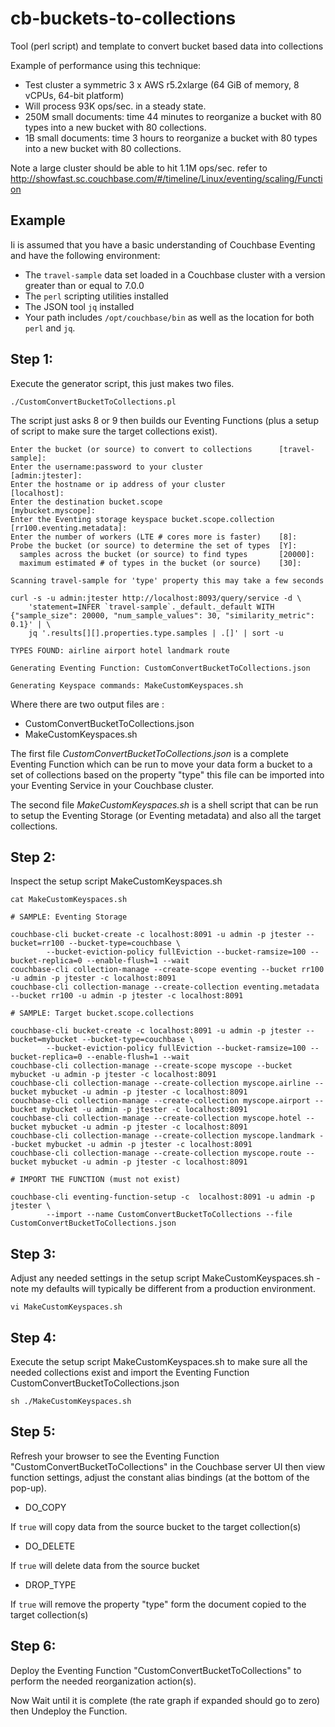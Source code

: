 # cb-buckets-to-collections
Tool (perl script) and template to convert bucket based data into collections

Example of performance using this technique:
* Test cluster a symmetric 3 x AWS r5.2xlarge (64 GiB of memory, 8 vCPUs, 64-bit platform) 
* Will process 93K ops/sec. in a steady state.
* 250M small documents: time 44 minutes to reorganize a bucket with 80 types into a new bucket with 80 collections.
* 1B small documents: time 3 hours to reorganize a bucket with 80 types into a new bucket with 80 collections.

Note a large cluster should be able to hit 1.1M ops/sec. refer to http://showfast.sc.couchbase.com/#/timeline/Linux/eventing/scaling/Function

## Example

Ii is assumed that you have a basic understanding of Couchbase Eventing and have the following environment:

* The `travel-sample` data set loaded in a Couchbase cluster with a version greater than or equal to 7.0.0
* The `perl` scripting utilities installed
* The JSON tool `jq` installed
* Your path includes `/opt/couchbase/bin` as well as the location for both `perl` and `jq`.

## Step 1:

Execute the generator script, this just makes two files.

```
./CustomConvertBucketToCollections.pl
```

The script just asks 8 or 9 then builds our Eventing Functions (plus a setup of script to make sure the target collections exist).

```
Enter the bucket (or source) to convert to collections      [travel-sample]:
Enter the username:password to your cluster                 [admin:jtester]:
Enter the hostname or ip address of your cluster            [localhost]:
Enter the destination bucket.scope                          [mybucket.myscope]:
Enter the Eventing storage keyspace bucket.scope.collection [rr100.eventing.metadata]:
Enter the number of workers (LTE # cores more is faster)    [8]:
Probe the bucket (or source) to determine the set of types  [Y]:
  samples across the bucket (or source) to find types       [20000]:
  maximum estimated # of types in the bucket (or source)    [30]:

Scanning travel-sample for 'type' property this may take a few seconds

curl -s -u admin:jtester http://localhost:8093/query/service -d \
    'statement=INFER `travel-sample`._default._default WITH {"sample_size": 20000, "num_sample_values": 30, "similarity_metric": 0.1}' | \
    jq '.results[][].properties.type.samples | .[]' | sort -u

TYPES FOUND: airline airport hotel landmark route

Generating Eventing Function: CustomConvertBucketToCollections.json

Generating Keyspace commands: MakeCustomKeyspaces.sh
```

Where there are two output files are :
* CustomConvertBucketToCollections.json
* MakeCustomKeyspaces.sh

The first file  _CustomConvertBucketToCollections.json_ is a complete Eventing Function which can be run to move your data form a bucket to a set of collections based on the property "type" this file can be imported into your Eventing Service in your Couchbase cluster.

The second file _MakeCustomKeyspaces.sh_ is a shell script that can be run to setup the Eventing Storage (or Eventing metadata) and also all the target collections.

## Step 2:

Inspect the setup script MakeCustomKeyspaces.sh

```
cat MakeCustomKeyspaces.sh
```
```
# SAMPLE: Eventing Storage

couchbase-cli bucket-create -c localhost:8091 -u admin -p jtester --bucket=rr100 --bucket-type=couchbase \
        --bucket-eviction-policy fullEviction --bucket-ramsize=100 --bucket-replica=0 --enable-flush=1 --wait
couchbase-cli collection-manage --create-scope eventing --bucket rr100 -u admin -p jtester -c localhost:8091
couchbase-cli collection-manage --create-collection eventing.metadata --bucket rr100 -u admin -p jtester -c localhost:8091

# SAMPLE: Target bucket.scope.collections

couchbase-cli bucket-create -c localhost:8091 -u admin -p jtester --bucket=mybucket --bucket-type=couchbase \
        --bucket-eviction-policy fullEviction --bucket-ramsize=100 --bucket-replica=0 --enable-flush=1 --wait
couchbase-cli collection-manage --create-scope myscope --bucket mybucket -u admin -p jtester -c localhost:8091
couchbase-cli collection-manage --create-collection myscope.airline --bucket mybucket -u admin -p jtester -c localhost:8091
couchbase-cli collection-manage --create-collection myscope.airport --bucket mybucket -u admin -p jtester -c localhost:8091
couchbase-cli collection-manage --create-collection myscope.hotel --bucket mybucket -u admin -p jtester -c localhost:8091
couchbase-cli collection-manage --create-collection myscope.landmark --bucket mybucket -u admin -p jtester -c localhost:8091
couchbase-cli collection-manage --create-collection myscope.route --bucket mybucket -u admin -p jtester -c localhost:8091

# IMPORT THE FUNCTION (must not exist)

couchbase-cli eventing-function-setup -c  localhost:8091 -u admin -p jtester \
        --import --name CustomConvertBucketToCollections --file CustomConvertBucketToCollections.json

```

## Step 3:

Adjust any needed settings in the setup script MakeCustomKeyspaces.sh - note my defaults will typically be different from a production environment.

```
vi MakeCustomKeyspaces.sh
```

## Step 4:

Execute the setup script MakeCustomKeyspaces.sh to make sure all the needed collections exist and import the Eventing Function CustomConvertBucketToCollections.json

```
sh ./MakeCustomKeyspaces.sh
```
## Step 5: 

Refresh your browser to see the Eventing Function "CustomConvertBucketToCollections" in the Couchbase server UI then view function settings, adjust the constant alias bindings (at the bottom of the pop-up). 

* DO_COPY 

If `true` will copy data from the source bucket to the target collection(s)

* DO_DELETE

If `true` will delete data from the source bucket

* DROP_TYPE

If `true` will remove the property "type" form the document copied to the target collection(s)

## Step 6: 

Deploy the Eventing Function "CustomConvertBucketToCollections" to perform the needed reorganization action(s).

Now Wait until it is complete (the rate graph if expanded should go to zero) then Undeploy the Function.

